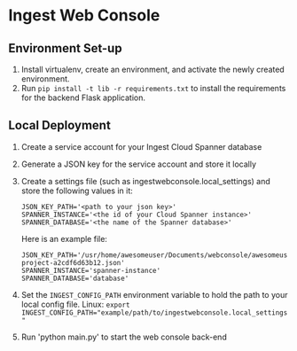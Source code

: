 # Ingest Web Console

## Environment Set-up
1. Install virtualenv, create an environment, and activate the newly created environment.
2. Run `pip install -t lib -r requirements.txt` to install the requirements for the backend Flask application.

## Local Deployment
1. Create a service account for your Ingest Cloud Spanner database
2. Generate a JSON key for the service account and store it locally
3. Create a settings file (such as ingestwebconsole.local_settings) and
   store the following values in it:
   ```
   JSON_KEY_PATH='<path to your json key>'
   SPANNER_INSTANCE='<the id of your Cloud Spanner instance>'
   SPANNER_DATABASE='<the name of the Spanner database>'
   ```

   Here is an example file:
   ```
   JSON_KEY_PATH='/usr/home/awesomeuser/Documents/webconsole/awesomeuser-project-a2cdf6d63b12.json'
   SPANNER_INSTANCE='spanner-instance'
   SPANNER_DATABASE='database'
   ```
4. Set the `INGEST_CONFIG_PATH` environment variable to hold the path to
   your local config file.
Linux: `export INGEST_CONFIG_PATH="example/path/to/ingestwebconsole.local_settings"`
5. Run 'python main.py' to start the web console back-end
